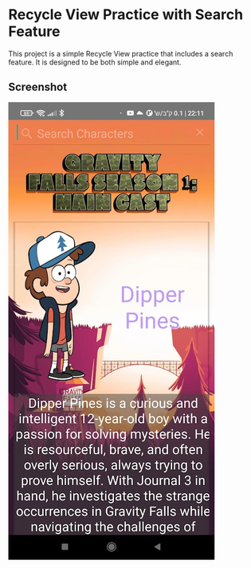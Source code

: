 # Recycle View Practice with Search Feature

This project is a simple Recycle View practice that includes a search feature. It is designed to be both simple and elegant.

## Screenshot

![Example](https://github.com/Liron4/RecViewPractice/blob/main/example.jpg)
